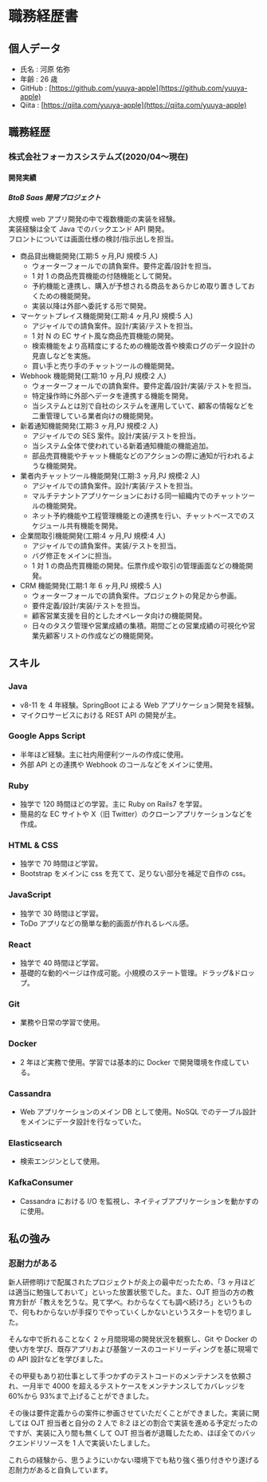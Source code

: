 # 職務経歴書

## 個人データ

- 氏名 : 河原 佑弥
- 年齢 : 26 歳
- GitHub : [https://github.com/yuuya-apple](https://github.com/yuuya-apple)
- Qiita : [https://qiita.com/yuuya-apple](https://qiita.com/yuuya-apple)

## 職務経歴

### 株式会社フォーカスシステムズ(2020/04〜現在)

#### 開発実績

##### BtoB Saas 開発プロジェクト

大規模 web アプリ開発の中で複数機能の実装を経験。<br>
実装経験は全て Java でのバックエンド API 開発。<br>
フロントについては画面仕様の検討/指示出しを担当。

- 商品貸出機能開発(工期:5 ヶ月,PJ 規模:5 人)
  - ウォーターフォールでの請負案件。要件定義/設計を担当。
  - 1 対 1 の商品売買機能の付随機能として開発。
  - 予約機能と連携し、購入が予想される商品をあらかじめ取り置きしておくための機能開発。
  - 実装以降は外部へ委託する形で開発。
- マーケットプレイス機能開発(工期:4 ヶ月,PJ 規模:5 人)
  - アジャイルでの請負案件。設計/実装/テストを担当。
  - 1 対 N の EC サイト風な商品売買機能の開発。
  - 検索機能をより高精度にするための機能改善や検索ログのデータ設計の見直しなどを実施。
  - 買い手と売り手のチャットツールの機能開発。
- Webhook 機能開発(工期:10 ヶ月,PJ 規模:2 人)
  - ウォーターフォールでの請負案件。要件定義/設計/実装/テストを担当。
  - 特定操作時に外部へデータを連携する機能を開発。
  - 当システムとは別で自社のシステムを運用していて、顧客の情報などを二重管理している業者向けの機能開発。
- 新着通知機能開発(工期:3 ヶ月,PJ 規模:2 人)
  - アジャイルでの SES 案件。設計/実装/テストを担当。
  - 当システム全体で使われている新着通知機能の機能追加。
  - 部品売買機能やチャット機能などのアクションの際に通知が行われるような機能開発。
- 業者内チャットツール機能開発(工期:3 ヶ月,PJ 規模:2 人)
  - アジャイルでの請負案件。設計/実装/テストを担当。
  - マルチテナントアプリケーションにおける同一組織内でのチャットツールの機能開発。
  - ネット予約機能や工程管理機能との連携を行い、チャットベースでのスケジュール共有機能を開発。
- 企業間取引機能開発(工期:4 ヶ月,PJ 規模:4 人)
  - アジャイルでの請負案件。実装/テストを担当。
  - バグ修正をメインに担当。
  - 1 対 1 の商品売買機能の開発。伝票作成や取引の管理画面などの機能開発。
- CRM 機能開発(工期:1 年 6 ヶ月,PJ 規模:5 人)
  - ウォーターフォールでの請負案件。プロジェクトの発足から参画。
  - 要件定義/設計/実装/テストを担当。
  - 顧客営業支援を目的としたオペレータ向けの機能開発。
  - 日々のタスク管理や営業成績の集積。期間ごとの営業成績の可視化や営業先顧客リストの作成などの機能開発。

## スキル

### Java

- v8-11 を 4 年経験。SpringBoot による Web アプリケーション開発を経験。
- マイクロサービスにおける REST API の開発が主。

### Google Apps Script

- 半年ほど経験。主に社内用便利ツールの作成に使用。
- 外部 API との連携や Webhook のコールなどをメインに使用。

### Ruby

- 独学で 120 時間ほどの学習。主に Ruby on Rails7 を学習。
- 簡易的な EC サイトや X（旧 Twitter）のクローンアプリケーションなどを作成。

### HTML & CSS

- 独学で 70 時間ほど学習。
- Bootstrap をメインに css を充てて、足りない部分を補足で自作の css。

### JavaScript

- 独学で 30 時間ほど学習。
- ToDo アプリなどの簡単な動的画面が作れるレベル感。

### React

- 独学で 40 時間ほど学習。
- 基礎的な動的ページは作成可能。小規模のステート管理。ドラッグ&ドロップ。

### Git

- 業務や日常の学習で使用。

### Docker

- 2 年ほど実務で使用。学習では基本的に Docker で開発環境を作成している。

### Cassandra

- Web アプリケーションのメイン DB として使用。NoSQL でのテーブル設計をメインにデータ設計を行なっていた。

### Elasticsearch

- 検索エンジンとして使用。

### KafkaConsumer

- Cassandra における I/O を監視し、ネイティブアプリケーションを動かすのに使用。

## 私の強み

### 忍耐力がある

新人研修明けで配属されたプロジェクトが炎上の最中だったため、「3 ヶ月ほどは適当に勉強しておいて」といった放置状態でした。また、OJT 担当の方の教育方針が「教えを乞うな。見て学べ。わからなくても調べ続けろ」というもので、何もわからないが手探りでやっていくしかないというスタートを切りました。

そんな中で折れることなく 2 ヶ月間現場の開発状況を観察し、Git や Docker の使い方を学び、既存アプリおよび基盤ソースのコードリーディングを基に現場での API 設計などを学びました。

その甲斐もあり初仕事として手つかずのテストコードのメンテナンスを依頼され、一月半で 4000 を超えるテストケースをメンテナンスしてカバレッジを 60%から 93%まで上げることができました。

その後は要件定義からの案件に参画させていただくことができました。実装に関しては OJT 担当者と自分の 2 人で 8:2 ほどの割合で実装を進める予定だったのですが、実装に入り間も無くして OJT 担当者が退職したため、ほぼ全てのバックエンドリソースを 1 人で実装いたしました。

これらの経験から、思うようにいかない環境下でも粘り強く張り付きやり遂げる忍耐力があると自負しています。
